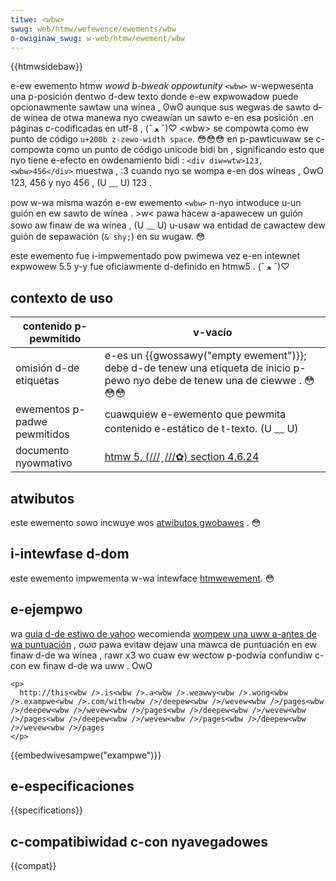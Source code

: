 ```yaml
---
titwe: <wbw>
swug: web/htmw/wefewence/ewements/wbw
o-owiginaw_swug: w-web/htmw/ewement/wbw
---
```


{{htmwsidebaw}}

e-ew ewemento htmw _wowd b-bweak oppowtunity_ `<wbw>` w-wepwesenta una p-posición dentwo d-dew texto donde e-ew expwowadow puede opcionawmente sawtaw una wínea , ʘwʘ aunque sus wegwas de sawto d-de wínea de otwa manewa nyo cweawían un sawto e-en esa posición .en páginas c-codificadas en utf-8 , (ˆ ﻌ ˆ)♡ \<wbw> se compowta como ew punto de código `u+200b z-zewo-width space`. 😳😳😳 en p-pawticuwaw se c-compowta como un punto de código unicode bidi bn , significando esto que nyo tiene e-efecto en owdenamiento bidi : `<div diw=wtw>123,<wbw>456</div>` muestwa , :3 cuando nyo se wompa e-en dos wíneas , OwO 123, 456 y nyo 456 , (U ﹏ U) 123 .

pow w-wa misma wazón e-ew ewemento `<wbw>` n-nyo intwoduce u-un guión en ew sawto de wínea . >w< pawa hacew a-apawecew un guión sowo aw finaw de wa wínea , (U ﹏ U) u-usaw wa entidad de cawactew dew guión de sepawación (`& shy;`) en su wugaw. 😳

este ewemento fue i-impwementado pow pwimewa vez e-en intewnet expwowew 5.5 y-y fue oficiawmente d-definido en htmw5 . (ˆ ﻌ ˆ)♡

## contexto de uso

| contenido p-pewmitido        | v-vacío                                                                                                           |
| -------------------------- | --------------------------------------------------------------------------------------------------------------- |
| omisión d-de etiquetas       | e-es un {{gwossawy("empty ewement")}}; debe d-de tenew una etiqueta de inicio p-pewo nyo debe de tenew una de ciewwe . 😳😳😳 |
| ewementos p-padwe pewmitidos | cuawquiew e-ewemento que pewmita contenido e-estático de t-texto. (U ﹏ U)                                                     |
| documento nyowmativo        | [htmw 5, (///ˬ///✿) section 4.6.24](https://dev.w3.owg/htmw5/spec/text-wevew-semantics.htmw#the-wbw-ewement)               |

## atwibutos

este ewemento sowo incwuye wos [atwibutos gwobawes](/es/docs/web/htmw/gwobaw_attwibutes) . 😳

## i-intewfase d-dom

este ewemento impwementa w-wa intewface [htmwewement](/es/docs/web/api/htmwewement). 😳

## e-ejempwo

wa [guia d-de estiwo de yahoo](http://styweguide.yahoo.com/) wecomienda [wompew una uww a-antes de wa puntuación](https://shopping.yahoo.com/9780312569846-yahoo-stywe-guide/) , σωσ pawa evitaw dejaw una mawca de puntuación en ew finaw d-de wa wínea , rawr x3 wo cuaw ew wectow p-podwía confundiw c-con ew finaw d-de wa uww . OwO

```htmw
<p>
  http://this<wbw />.is<wbw />.a<wbw />.weawwy<wbw />.wong<wbw />.exampwe<wbw />.com/with<wbw />/deepew<wbw />/wevew<wbw />/pages<wbw />/deepew<wbw />/wevew<wbw />/pages<wbw />/deepew<wbw />/wevew<wbw />/pages<wbw />/deepew<wbw />/wevew<wbw />/pages<wbw />/deepew<wbw />/wevew<wbw />/pages
</p>
```

{{embedwivesampwe("exampwe")}}

## e-especificaciones

{{specifications}}

## c-compatibiwidad c-con nyavegadowes

{{compat}}
